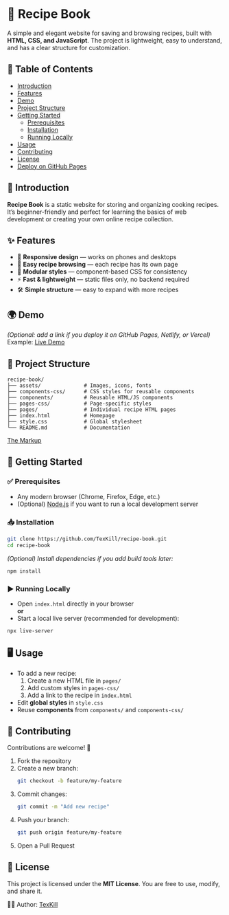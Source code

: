 # 🍲 Recipe Book
A simple and elegant website for saving and browsing recipes, built with **HTML, CSS, and JavaScript**. The project is lightweight, easy to understand, and has a clear structure for customization.

## 📖 Table of Contents
- [Introduction](#introduction)
- [Features](#features)
- [Demo](#demo)
- [Project Structure](#project-structure)
- [Getting Started](#getting-started)
  - [Prerequisites](#prerequisites)
  - [Installation](#installation)
  - [Running Locally](#running-locally)
- [Usage](#usage)
- [Contributing](#contributing)
- [License](#license)
- [Deploy on GitHub Pages](#deploy-on-github-pages)

## 🔎 Introduction
**Recipe Book** is a static website for storing and organizing cooking recipes. It’s beginner-friendly and perfect for learning the basics of web development or creating your own online recipe collection.

## ✨ Features
- 📱 **Responsive design** — works on phones and desktops  
- 🍴 **Easy recipe browsing** — each recipe has its own page  
- 🎨 **Modular styles** — component-based CSS for consistency  
- ⚡ **Fast & lightweight** — static files only, no backend required  
- 🛠️ **Simple structure** — easy to expand with more recipes

## 🌍 Demo
*(Optional: add a link if you deploy it on GitHub Pages, Netlify, or Vercel)*  
Example: [Live Demo](https://texkill.github.io/recipe-book)

## 📂 Project Structure
```text
recipe-book/
├── assets/              # Images, icons, fonts
├── components-css/      # CSS styles for reusable components
├── components/          # Reusable HTML/JS components
├── pages-css/           # Page-specific styles
├── pages/               # Individual recipe HTML pages
├── index.html           # Homepage
├── style.css            # Global stylesheet
└── README.md            # Documentation
```
[The Markup](https://www.figma.com/design/XEpPYOTStdhn6rpfVGqv9q/Web-recipe-book--Community-?node-id=153-4483&t=KRmGjVWzhcfTL1rD-0)

## 🚀 Getting Started

### ✅ Prerequisites
- Any modern browser (Chrome, Firefox, Edge, etc.)  
- (Optional) [Node.js](https://nodejs.org/) if you want to run a local development server

### 📥 Installation
```bash
git clone https://github.com/TexKill/recipe-book.git
cd recipe-book
```
*(Optional) Install dependencies if you add build tools later:*
```bash
npm install
```

### ▶️ Running Locally
- Open `index.html` directly in your browser  
**or**  
- Start a local live server (recommended for development):
```bash
npx live-server
```

## 🖥️ Usage
- To add a new recipe:  
  1. Create a new HTML file in `pages/`  
  2. Add custom styles in `pages-css/`  
  3. Add a link to the recipe in `index.html`  
- Edit **global styles** in `style.css`  
- Reuse **components** from `components/` and `components-css/`

## 🤝 Contributing
Contributions are welcome! 🎉  
1. Fork the repository  
2. Create a new branch:
   ```bash
   git checkout -b feature/my-feature
   ```
3. Commit changes:
   ```bash
   git commit -m "Add new recipe"
   ```
4. Push your branch:
   ```bash
   git push origin feature/my-feature
   ```
5. Open a Pull Request

## 📜 License
This project is licensed under the **MIT License**. You are free to use, modify, and share it.

👨‍💻 Author: [TexKill](https://github.com/TexKill)
